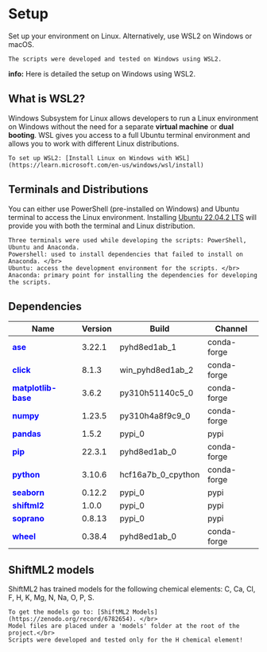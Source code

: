 # Setup

Set up your environment on Linux. Alternatively, use WSL2 on Windows or macOS.
```{note}
The scripts were developed and tested on Windows using WSL2.
```
**info:** Here is detailed the setup on Windows using WSL2.

## What is WSL2?
Windows Subsystem for Linux allows developers to run a Linux environment on Windows without the need for a separate **virtual machine** or **dual booting**. 
WSL gives you access to a full Ubuntu terminal environment and allows you to work with different Linux distributions.
```{note}
To set up WSL2: [Install Linux on Windows with WSL](https://learn.microsoft.com/en-us/windows/wsl/install)
```

## Terminals and Distributions

You can either use PowerShell (pre-installed on Windows) and Ubuntu terminal to
access the Linux environment. Installing [Ubuntu 22.04.2 LTS](https://apps.microsoft.com/store/detail/ubuntu-22042-lts/9PN20MSR04DW?hl=en-gb&gl=gb&rtc=1) will provide you with both the terminal and Linux distribution.

```{note}
Three terminals were used while developing the scripts: PowerShell, Ubuntu and Anaconda.
Powershell: used to install dependencies that failed to install on Anaconda. </br>
Ubuntu: access the development environment for the scripts. </br>
Anaconda: primary point for installing the dependencies for developing the scripts.
```

## Dependencies
| Name                | Version  | Build              | Channel      |
| ------------------- | -------- | ------------------ | ------------ |
| <span style="color:blue"/>**ase**             | 3.22.1   | pyhd8ed1ab_1       | conda-forge  |
| <span style="color:blue"/>**click**           | 8.1.3    | win_pyhd8ed1ab_2   | conda-forge  |
| <span style="color:blue"/>**matplotlib-base** | 3.6.2    | py310h51140c5_0    | conda-forge  |
| <span style="color:blue"/>**numpy**           | 1.23.5   | py310h4a8f9c9_0    | conda-forge  |
| <span style="color:blue"/>**pandas**          | 1.5.2    | pypi_0             | pypi         | 
| <span style="color:blue"/>**pip**             | 22.3.1   | pyhd8ed1ab_0       | conda-forge  |
| <span style="color:blue"/>**python**          | 3.10.6   | hcf16a7b_0_cpython | conda-forge  |
| <span style="color:blue"/>**seaborn**         | 0.12.2   | pypi_0             | pypi         |
| <span style="color:blue"/>**shiftml2**        | 1.0.0    | pypi_0             | pypi         |
| <span style="color:blue"/>**soprano**         | 0.8.13   | pypi_0             | pypi         |
| <span style="color:blue"/>**wheel**           | 0.38.4   | pyhd8ed1ab_0       | conda-forge  |

## ShiftML2 models

ShiftML2 has trained models for the following chemical elements: C, Ca, Cl, F, H, K, Mg, N, Na, O, P, S.

```{note}
To get the models go to: [ShiftML2 Models](https://zenodo.org/record/6782654). </br>
Model files are placed under a 'models' folder at the root of the project.</br>
Scripts were developed and tested only for the H chemical element!
```